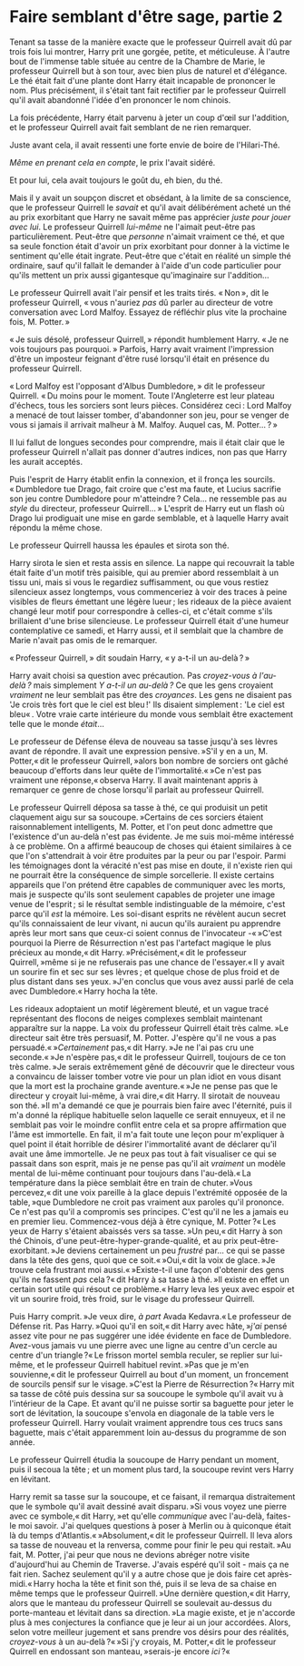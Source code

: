 # Faire semblant d'être sage, partie 2

Tenant sa tasse de la manière exacte que le professeur Quirrell avait dû
par trois fois lui montrer, Harry prit une gorgée, petite, et
méticuleuse. À l'autre bout de l'immense table située au centre de la
Chambre de Marie, le professeur Quirrell but à son tour, avec bien plus
de naturel et d'élégance. Le thé était fait d'une plante dont Harry
était incapable de prononcer le nom. Plus précisément, il s'était tant
fait rectifier par le professeur Quirrell qu'il avait abandonné l'idée
d'en prononcer le nom chinois.

La fois précédente, Harry était parvenu à jeter un coup d'œil sur
l'addition, et le professeur Quirrell avait fait semblant de ne rien
remarquer.

Juste avant cela, il avait ressenti une forte envie de boire de
l'Hilari-Thé.

*Même en prenant cela en compte*, le prix l'avait sidéré.

Et pour lui, cela avait toujours le goût du, eh bien, du thé.

Mais il y avait un soupçon discret et obsédant, à la limite de sa
conscience, que le professeur Quirrell le *savait* et qu'il avait
délibérément acheté un thé au prix exorbitant que Harry ne savait même
pas apprécier *juste pour jouer avec lui*. Le professeur Quirrell
*lui-même* ne l'aimait peut-être pas particulièrement. Peut-être que
*personne* n'aimait vraiment ce thé, et que sa seule fonction était
d'avoir un prix exorbitant pour donner à la victime le sentiment qu'elle
était ingrate. Peut-être que c'était en réalité un simple thé ordinaire,
sauf qu'il fallait le demander à l'aide d'un code particulier pour
qu'ils mettent un prix aussi gigantesque qu'imaginaire sur l'addition…

Le professeur Quirrell avait l'air pensif et les traits tirés. « Non »,
dit le professeur Quirrell, « vous n'auriez *pas* dû parler au directeur
de votre conversation avec Lord Malfoy. Essayez de réfléchir plus vite
la prochaine fois, M. Potter. »

« Je suis désolé, professeur Quirrell, » répondit humblement Harry. « Je ne
vois toujours pas pourquoi. » Parfois, Harry avait vraiment l'impression
d'être un imposteur feignant d'être rusé lorsqu'il était en présence du
professeur Quirrell.

« Lord Malfoy est l'opposant d'Albus Dumbledore, » dit le professeur
Quirrell. « Du moins pour le moment. Toute l'Angleterre est leur plateau
d'échecs, tous les sorciers sont leurs pièces. Considérez ceci : Lord
Malfoy a menacé de tout laisser tomber, d'abandonner son jeu, pour se
venger de vous si jamais il arrivait malheur à M. Malfoy. Auquel cas, M.
Potter… ? »

Il lui fallut de longues secondes pour comprendre, mais il était clair
que le professeur Quirrell n'allait pas donner d'autres indices, non pas
que Harry les aurait acceptés.

Puis l'esprit de Harry établit enfin la connexion, et il fronça les
sourcils. « Dumbledore tue Drago, fait croire que c'est ma faute, et
Lucius sacrifie son jeu contre Dumbledore pour m'atteindre ? Cela… ne
ressemble pas au *style* du directeur, professeur Quirrell… » L'esprit de
Harry eut un flash où Drago lui prodiguait une mise en garde semblable,
et à laquelle Harry avait répondu la même chose.

Le professeur Quirrell haussa les épaules et sirota son thé.

Harry sirota le sien et resta assis en silence. La nappe qui recouvrait
la table était faite d'un motif très paisible, qui au premier abord
ressemblait à un tissu uni, mais si vous le regardiez suffisamment, ou
que vous restiez silencieux assez longtemps, vous commenceriez à voir
des traces à peine visibles de fleurs émettant une légère lueur ; les
rideaux de la pièce avaient changé leur motif pour correspondre à
celles-ci, et c'était comme s'ils brillaient d'une brise silencieuse. Le
professeur Quirrell était d'une humeur contemplative ce samedi, et Harry
aussi, et il semblait que la chambre de Marie n'avait pas omis de le
remarquer.

« Professeur Quirrell, » dit soudain Harry, « y a-t-il un au-delà ? »

Harry avait choisi sa question avec précaution. Pas *croyez-vous à
l'au-delà ?* mais simplement *Y a-t-il un au-delà ?* Ce que les gens
croyaient *vraiment* ne leur semblait pas être des *croyances*. Les gens
ne disaient pas 'Je crois très fort que le ciel est bleu !' Ils disaient
simplement : 'Le ciel est bleu« . Votre vraie carte intérieure du monde
vous semblait être exactement telle que le monde *était*…

Le professeur de Défense éleva de nouveau sa tasse jusqu'à ses lèvres
avant de répondre. Il avait une expression pensive. »S'il y en a un, M.
Potter,« dit le professeur Quirrell, »alors bon nombre de sorciers ont
gâché beaucoup d'efforts dans leur quête de l'immortalité.« »Ce n'est pas vraiment une réponse,« observa Harry. Il avait maintenant
appris à remarquer ce genre de chose lorsqu'il parlait au professeur
Quirrell.

Le professeur Quirrell déposa sa tasse à thé, ce qui produisit un petit
claquement aigu sur sa soucoupe. »Certains de ces sorciers étaient
raisonnablement intelligents, M. Potter, et l'on peut donc admettre que
l'existence d'un au-delà n'est pas évidente. Je me suis moi-même
intéressé à ce problème. On a affirmé beaucoup de choses qui étaient
similaires à ce que l'on s'attendrait à voir être produites par la peur
ou par l'espoir. Parmi les témoignages dont la véracité n'est pas mise
en doute, il n'existe rien qui ne pourrait être la conséquence de simple
sorcellerie. Il existe certains appareils que l'on prétend être capables
de communiquer avec les morts, mais je suspecte qu'ils sont seulement
capables de projeter une image venue de l'esprit ; si le résultat semble
indistinguable de la mémoire, c'est parce qu'il *est* la mémoire. Les
soi-disant esprits ne révèlent aucun secret qu'ils connaissaient de leur
vivant, ni aucun qu'ils auraient pu apprendre après leur mort sans que
ceux-ci soient connus de l'invocateur -« »C'est pourquoi la Pierre de Résurrection n'est pas l'artefact magique
le plus précieux au monde,« dit Harry. »Précisément,« dit le professeur Quirrell, »même si je ne refuserais pas
une chance de l'essayer.« Il y avait un sourire fin et sec sur ses
lèvres ; et quelque chose de plus froid et de plus distant dans ses
yeux. »J'en conclus que vous avez aussi parlé de cela avec Dumbledore.« Harry hocha la tête.

Les rideaux adoptaient un motif légèrement bleuté, et un vague tracé
représentant des flocons de neiges complexes semblait maintenant
apparaître sur la nappe. La voix du professeur Quirrell était très
calme. »Le directeur sait être très persuasif, M. Potter. J'espère qu'il
ne vous a pas persuadé.« »*Certainement* pas,« dit Harry. »Je ne l'ai pas cru une seconde.« »Je n'espère pas,« dit le professeur Quirrell, toujours de ce ton très
calme. »Je serais extrêmement gêné de découvrir que le directeur vous a
convaincu de laisser tomber votre vie pour un plan idiot en vous disant
que la mort est la prochaine grande aventure.« »Je ne pense pas que le directeur y croyait lui-même, à vrai dire,« dit
Harry. Il sirotait de nouveau son thé. »Il m'a demandé ce que je
pourrais bien faire avec l'éternité, puis il m'a donné la réplique
habituelle selon laquelle ce serait ennuyeux, et il ne semblait pas voir
le moindre conflit entre cela et sa propre affirmation que l'âme est
immortelle. En fait, il m'a fait toute une leçon pour m'expliquer à quel
point il était horrible de désirer l'immortalité avant de déclarer qu'il
avait une âme immortelle. Je ne peux pas tout à fait visualiser ce qui
se passait dans son esprit, mais je ne pense pas qu'il ait *vraiment* un
modèle mental de lui-même continuant pour toujours dans l'au-delà.« La température dans la pièce semblait être en train de chuter. »Vous percevez,« dit une voix pareille à la glace depuis l'extrémité
opposée de la table, »que Dumbledore ne croit pas vraiment aux paroles
qu'il prononce. Ce n'est pas qu'il a compromis ses principes. C'est
qu'il ne les a jamais eu en premier lieu. Commencez-vous déjà à être
cynique, M. Potter ?« Les yeux de Harry s'étaient abaissés vers sa tasse. »Un peu,« dit Harry
à son thé Chinois, d'une peut-être-hyper-grande-qualité, et au prix
peut-être-exorbitant. »Je deviens certainement un peu *frustré* par… ce
qui se passe dans la tête des gens, quoi que ce soit.« »Oui,« dit la voix de glace. »Je trouve cela frustrant moi aussi.« »Existe-t-il une façon d'obtenir des gens qu'ils ne fassent *pas*
cela ?« dit Harry à sa tasse à thé. »Il existe en effet un certain sort utile qui résout ce problème.« Harry leva les yeux avec espoir et vit un sourire froid, très froid, sur
le visage du professeur Quirrell.

Puis Harry comprit. »Je veux dire, *à part* Avada Kedavra.« Le professeur de Défense rit. Pas Harry. »Quoi qu'il en soit,« dit Harry avec hâte, »*j'ai* pensé assez vite pour
ne pas suggérer une idée évidente en face de Dumbledore. Avez-vous
jamais vu une pierre avec une ligne au centre d'un cercle au centre d'un
triangle ?« Le frisson mortel sembla reculer, se replier sur lui-même, et le
professeur Quirrell habituel revint. »Pas que je m'en souvienne,« dit le
professeur Quirrell au bout d'un moment, un froncement de sourcils
pensif sur le visage. »C'est la Pierre de Résurrection ?« Harry mit sa tasse de côté puis dessina sur sa soucoupe le symbole qu'il
avait vu à l'intérieur de la Cape. Et avant qu'il ne puisse sortir sa
baguette pour jeter le sort de lévitation, la soucoupe s'envola en
diagonale de la table vers le professeur Quirrell. Harry voulait
vraiment apprendre tous ces trucs sans baguette, mais c'était
apparemment loin au-dessus du programme de son année.

Le professeur Quirrell étudia la soucoupe de Harry pendant un moment,
puis il secoua la tête ; et un moment plus tard, la soucoupe revint vers
Harry en lévitant.

Harry remit sa tasse sur la soucoupe, et ce faisant, il remarqua
distraitement que le symbole qu'il avait dessiné avait disparu. »Si vous
voyez une pierre avec ce symbole,« dit Harry, »et qu'elle *communique*
avec l'au-delà, faites-le moi savoir. J'ai quelques questions à poser à
Merlin ou à quiconque était là du temps d'Atlantis.« »Absolument,« dit le professeur Quirrell. Il leva alors sa tasse de
nouveau et la renversa, comme pour finir le peu qui restait. »Au fait,
M. Potter, j'ai peur que nous ne devions abréger notre visite
d'aujourd'hui au Chemin de Traverse. J'avais espéré qu'il soit - mais ça
ne fait rien. Sachez seulement qu'il y a autre chose que je dois faire
cet après-midi.« Harry hocha la tête et finit son thé, puis il se leva de sa chaise en
même temps que le professeur Quirrell. »Une dernière question,« dit Harry, alors que le manteau du professeur
Quirrell se soulevait au-dessus du porte-manteau et lévitait dans sa
direction. »La magie existe, et je n'accorde plus à mes conjectures la
confiance que je leur ai un jour accordées. Alors, selon votre meilleur
jugement et sans prendre vos désirs pour des réalités, *croyez-vous* à
un au-delà ?« »Si j'y croyais, M. Potter,« dit le professeur Quirrell en endossant son
manteau, »serais-je encore *ici* ?« 